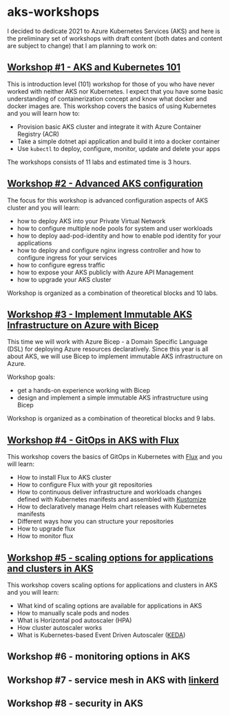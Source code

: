 # aks-workshops

I decided to dedicate 2021 to Azure Kubernetes Services (AKS) and here is the preliminary set of workshops with draft content (both dates and content are subject to change) that I am planning to work on:

## [Workshop #1 - AKS and Kubernetes 101](01-aks-and-k8s-101/readme.md)

This is introduction level (101) workshop for those of you who have never worked with neither AKS nor Kubernetes. I expect that you have some basic understanding of containerization concept and know what docker and docker images are. This workshop covers the basics of using Kubernetes and you will learn how to:
 * Provision basic AKS cluster and integrate it with Azure Container Registry (ACR)
 * Take a simple dotnet api application and build it into a docker container
 * Use `kubectl` to deploy, configure, monitor, update and delete your apps 

 The workshops consists of 11 labs and estimated time is 3 hours.
 
## [Workshop #2 - Advanced AKS configuration](02-aks-advanced-configuration/readme.md)

The focus for this workshop is advanced configuration aspects of AKS cluster and you will learn:

* how to deploy AKS into your Private Virtual Network 
* how to configure multiple node pools for system and user workloads
* how to deploy aad-pod-identity and how to enable pod identity for your applications
* how to deploy and configure nginx ingress controller and how to configure ingress for your services
* how to configure egress traffic
* how to expose your AKS publicly with Azure API Management 
* how to upgrade your AKS cluster

Workshop is organized as a combination of theoretical blocks and 10 labs.

## [Workshop #3 - Implement Immutable AKS Infrastructure on Azure with Bicep](03-immutable-aks-infrastructure-with-bicep/readme.md)

This time we will work with Azure Bicep - a Domain Specific Language (DSL) for deploying Azure resources declaratively.
Since this year is all about AKS, we will use Bicep to implement immutable AKS infrastructure on Azure.

Workshop goals:
* get a hands-on experience working with Bicep
* design and implement a simple immutable AKS infrastructure using Bicep

Workshop is organized as a combination of theoretical blocks and 9 labs.

## [Workshop #4 - GitOps in AKS with Flux](04-gitops-in-aks-with-flux/readme.md)

This workshop covers the basics of GitOps in Kubernetes with [Flux](https://fluxcd.io/) and you will learn:

 * How to install Flux to AKS cluster
 * How to configure Flux with your git repositories
 * How to continuous deliver infrastructure and workloads changes defined with Kubernetes manifests and assembled with [Kustomize](https://kustomize.io/)
 * How to declaratively manage Helm chart releases with Kubernetes manifests 
 * Different ways how you can structure your repositories
 * How to upgrade flux 
 * How to monitor flux

## [Workshop #5 - scaling options for applications and clusters in AKS](05-scaling-options-in-aks/readme.md)

This workshop covers scaling options for applications and clusters in AKS and you will learn:

* What kind of scaling options are available for applications in AKS
* How to manually scale pods and nodes
* What is Horizontal pod autoscaler (HPA)
* How cluster autoscaler works
* What is Kubernetes-based Event Driven Autoscaler ([KEDA](https://keda.sh/))

## Workshop #6 - monitoring options in AKS

## Workshop #7 - service mesh in AKS with [linkerd](https://linkerd.io/)
## Workshop #8 - security in AKS

